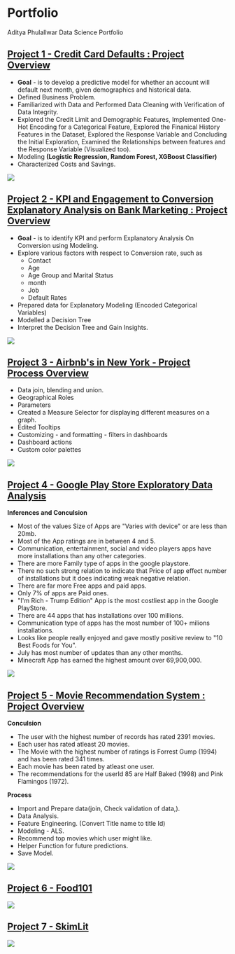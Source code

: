 # Portfolio
Aditya Phulallwar Data Science Portfolio


## [Project 1 - Credit Card Defaults : Project Overview](https://github.com/addy024/Credit-Card-Defaults/blob/main/Credit_Card_Defaults_project.ipynb)
* **Goal** - is to develop a predictive model for whether an account will default next month, given demographics and historical data.
* Defined Business Problem. 
* Familiarized with Data and Performed Data Cleaning with Verification of Data Integrity.
* Explored the Credit Limit and Demographic Features, Implemented One-Hot Encoding for a Categorical Feature, Explored the Finanical History Features in the Dataset, Explored the Response Variable and Concluding the Initial Exploration, Examined the Relationships between features and the Response Variable (Visualized too).
* Modeling **(Logistic Regression,
 Random Forest,
 XGBoost Classifier)**
* Characterized Costs and Savings.

![](/images/CreditCardDefaults.png)


## [Project 2 - KPI and Engagement to Conversion Explanatory Analysis on Bank Marketing : Project Overview](https://github.com/addy024/KPI-and-Engagement-to-Conversion-Explanatory-Analysis-on-Bank-Marketing/blob/main/Bank_Marketing.ipynb)
* **Goal** - is to identify KPI and perform Explanatory Analysis On Conversion using Modeling. 
* Explore various factors with respect to Conversion rate, such as 
  * Contact
  * Age 
  * Age Group and Marital Status 
  * month 
  * Job 
  * Default Rates 
* Prepared data for Explanatory Modeling (Encoded Categorical Variables)
* Modelled a Decision Tree  
* Interpret the Decision Tree and Gain Insights.

![](/images/KPIAndEADecisionTree.png)


## [Project 3 - Airbnb's in New York - Project Process Overview](https://public.tableau.com/app/profile/aditya.phulallwar/viz/AirbnbsinNewYork_16433013641550/AirbnbsinNewYorkCity)
* Data join, blending and union.
* Geographical Roles
* Parameters 
* Created a Measure Selector for displaying different measures on a graph.
* Edited Tooltips
* Customizing - and formatting - filters in dashboards
* Dashboard actions
* Custom color palettes

![](/images/Airbnb.png)


## [Project 4 - Google Play Store Exploratory Data Analysis](https://github.com/addy024/Google-Play-store-apps-exploratory-data-analysis-/blob/main/Jovaian_ml_EDA_project.ipynb)
**Inferences and Conculsion**
* Most of the values Size of Apps are "Varies with device" or are less than 20mb.
* Most of the App ratings are in between 4 and 5.
* Communication, entertainment, social and video players apps have more installations than any other categories.
* There are more Family type of apps in the google playstore.
* There no such strong relation to indicate that Price of app effect number of installations but it does indicating weak negative relation.
* There are far more Free apps and paid apps.
* Only 7% of apps are Paid ones.
* "I'm Rich - Trump Edition" App is the most costliest app in the Google PlayStore.
* There are 44 apps that has installations over 100 millions.
* Communication type of apps has the most number of 100+ milions installations.
* Looks like people really enjoyed and gave mostly positive review to "10 Best Foods for You".
* July has most number of updates than any other months.
* Minecraft App has earned the highest amount over 69,900,000.

![](/images/GooglePlayStore.png)


## [Project 5 - Movie Recommendation System : Project Overview](https://github.com/addy024/Movie-Recommendation-System)
**Conculsion**

   * The user with the highest number of records has rated 2391 movies.
   * Each user has rated atleast 20 movies.
   * The Movie with the highest number of ratings is Forrest Gump (1994) and has been rated 341 times.
   * Each movie has been rated by atleast one user.
   * The recommendations for the userId 85 are Half Baked (1998) and Pink Flamingos (1972).

**Process**

  * Import and Prepare data(join, Check validation of data,).
  * Data Analysis.
  * Feature Engineering. (Convert Title name to title Id)
  * Modeling - ALS. 
  * Recommend top movies which user might like.
  * Helper Function for future predictions.
  * Save Model.

![](/images/movie.png)


## [Project 6 - Food101](https://github.com/addy024/Food101)
![](/images/Samosa.png)

## [Project 7 - SkimLit](https://github.com/addy024/SkimLit)
![](https://github.com/addy024/SkimLit/blob/main/model.png)
